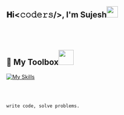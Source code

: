 <h2> 𝐇i<𝚌𝚘𝚍𝚎𝚛𝚜/>, I'm Sujesh<img src="https://user-images.githubusercontent.com/42378118/110234147-e3259600-7f4e-11eb-95be-0c4047144dea.gif" width="30"></h2>



<br><br>

## 🧰 My Toolbox<img src="https://raw.githubusercontent.com/innng/innng/master/assets/kyubey.gif" height="40" />
[![My Skills](https://skillicons.dev/icons?i=flutter,dart,firebase,androidstudio,github&theme=light)](https://skillicons.dev)




<br><br>

```write code, solve problems.```

